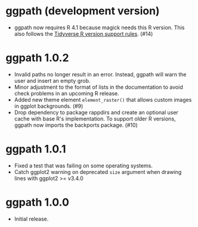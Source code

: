 # ggpath (development version)

* ggpath now requires R 4.1 because magick needs this R version. This also follows the [Tidyverse R version support rules](https://www.tidyverse.org/blog/2019/04/r-version-support/). (#14)

# ggpath 1.0.2

* Invalid paths no longer result in an error. Instead, ggpath will warn the user and insert an empty grob.
* Minor adjustment to the format of lists in the documentation to avoid check problems in an upcoming R release.
* Added new theme element `element_raster()` that allows custom images in ggplot backgrounds. (#9)
* Drop dependency to package rappdirs and create an optional user cache with base R's implementation. To support older R versions, ggpath now imports the backports package. (#10)

# ggpath 1.0.1

* Fixed a test that was failing on some operating systems.
* Catch ggplot2 warning on deprecated `size` argument when drawing lines with ggplot2 >= v3.4.0 

# ggpath 1.0.0

* Initial release.

